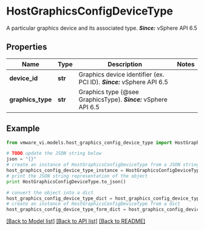 # HostGraphicsConfigDeviceType

A particular graphics device and its associated type.  ***Since:*** vSphere API 6.5 

## Properties
Name | Type | Description | Notes
------------ | ------------- | ------------- | -------------
**device_id** | **str** | Graphics device identifier (ex.  PCI ID).  ***Since:*** vSphere API 6.5  | 
**graphics_type** | **str** | Graphics type (@see GraphicsType).  ***Since:*** vSphere API 6.5  | 

## Example

```python
from vmware_vi.models.host_graphics_config_device_type import HostGraphicsConfigDeviceType

# TODO update the JSON string below
json = "{}"
# create an instance of HostGraphicsConfigDeviceType from a JSON string
host_graphics_config_device_type_instance = HostGraphicsConfigDeviceType.from_json(json)
# print the JSON string representation of the object
print HostGraphicsConfigDeviceType.to_json()

# convert the object into a dict
host_graphics_config_device_type_dict = host_graphics_config_device_type_instance.to_dict()
# create an instance of HostGraphicsConfigDeviceType from a dict
host_graphics_config_device_type_form_dict = host_graphics_config_device_type.from_dict(host_graphics_config_device_type_dict)
```
[[Back to Model list]](../README.md#documentation-for-models) [[Back to API list]](../README.md#documentation-for-api-endpoints) [[Back to README]](../README.md)



